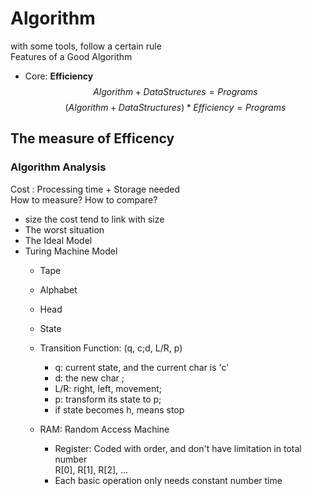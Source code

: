 # Algorithm
  with some tools, follow a certain rule   
  Features of a Good Algorithm
  * Core: **Efficiency**
    $$Algorithm + Data Structures = Programs  $$
    $$(Algorithm + Data Structures) \ast Efficiency = Programs$$


## The measure of Efficency

### Algorithm Analysis
  Cost : Processing time + Storage needed  
        How to measure? How to compare?
* size the cost tend to link with size
* The worst situation
* The Ideal Model
* Turing Machine Model
   * Tape
   * Alphabet
   * Head
   * State
   * Transition Function: (q, c;d, L/R, p)
      * q: current state, and the current char is 'c'
      * d: the new char ;
      * L/R: right, left, movement;
      * p: transform its state to p;
      * if state becomes h, means stop

  * RAM: Random Access Machine
    * Register: Coded with order, and don't have limitation in total number  
    R[0], R[1], R[2], ...  
    * Each basic operation only needs constant number time   
